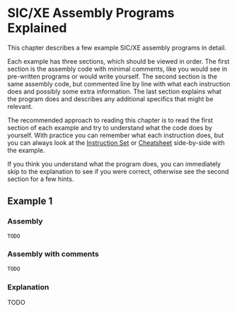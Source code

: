 # SIC/XE Assembly Programs Explained

This chapter describes a few example SIC/XE assembly programs in detail.

Each example has three sections, which should be viewed in order.
The first section is the assembly code with minimal comments, like you would
see in pre-written programs or would write yourself.
The second section is the same assembly code, but commented line by line with
what each instruction does and possibly some extra information.
The last section explains what the program does and describes any additional
specifics that might be relevant.

The recommended approach to reading this chapter is to read the first section
of each example and try to understand what the code does by yourself.
With practice you can remember what each instruction does, but you can always
look at the [Instruction Set](instruction-set.md) or [Cheatsheet](cheatsheet.md)
side-by-side with the example.

If you think you understand what the program does, you can immediately skip to
the explanation to see if you were correct, otherwise see the second section
for a few hints.

## Example 1

### Assembly

```asm
TODO
```

### Assembly with comments

```asm
TODO
```

### Explanation

TODO
